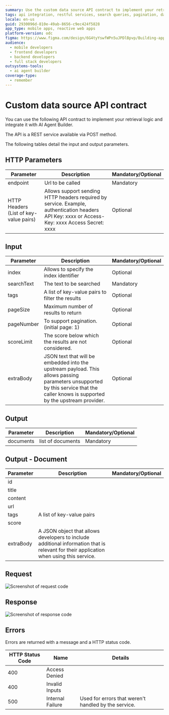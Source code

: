 ```yaml
---
summary: Use the custom data source API contract to implement your retrieval logic and integrate it with AI Agent Builder.
tags: api integration, restful services, search queries, pagination, data retrieval
locale: en-us
guid: 2930096d-810e-49ab-8656-c9ec424f5828
app_type: mobile apps, reactive web apps
platform-version: odc
figma: https://www.figma.com/design/6G4tyYswfWPn5uJPDlBpvp/Building-apps?node-id=5716-14
audience:
  - mobile developers
  - frontend developers
  - backend developers
  - full stack developers
outsystems-tools:
  - ai agent builder
coverage-type:
  - remember
---
```


# Custom data source API contract

You can use the following API contract to implement your retrieval logic and integrate it with AI Agent Builder.

The API is a REST service available via POST method.

The following tables detail the input and output parameters.

## HTTP Parameters

| Parameter | Description | Mandatory/Optional |
|----------|----------|----------|
| endpoint    | Url to be called   | Mandatory  |
| HTTP Headers (List of key-value pairs)    | Allows support sending HTTP headers required by service. Example, authentication headers API Key: xxxx or Access-Key: xxxx Access Secret: xxxx   | Optional  |

## Input

| Parameter | Description | Mandatory/Optional |
|----------|----------|----------|
| index    | Allows to specify the index identifier   | Optional   |
| searchText    | The text to be searched   | Mandatory   |
| tags    | A list of key-value pairs to filter the results   | Optional   |
| pageSize    | Maximum number of results to return   | Optional   |
| pageNumber    | To support pagination.(initial page: 1)   | Optional  |
| scoreLimit    | The score below which the results are not considered.   | Optional   |
| extraBody   | JSON text that will be embedded into the upstream payload. This allows passing parameters unsupported by this service that the caller knows is supported by the upstream provider.   | Optional   |

## Output

| Parameter | Description | Mandatory/Optional |
|----------|----------|----------|
| documents    | list of documents   | Mandatory   |

## Output - Document

| Parameter | Description | Mandatory/Optional |
|----------|----------|----------|
| id    |    |    |
| title    |    |    |
| content    |    |    |
| url    |    |    |
| tags    | A list of key-value pairs   |    |
| score    |    |    |
| extraBody    | A JSON object that allows developers to include additional information that is relevant for their application when using this service.   |    |

## Request

![Screenshot of request code](images/api-contract-request.png "Request code")

## Response

![Screenshot of response code](images/api-contract-response.png "Response code")

## Errors

Errors are returned with a message and a HTTP status code.

| HTTP Status Code | Name | Details |
|----------|----------|----------|
| 400    | Access Denied   |    |
| 400    | Invalid Inputs   |    |
| 500    | Internal Failure   | Used for errors that weren't handled by the service.    |
